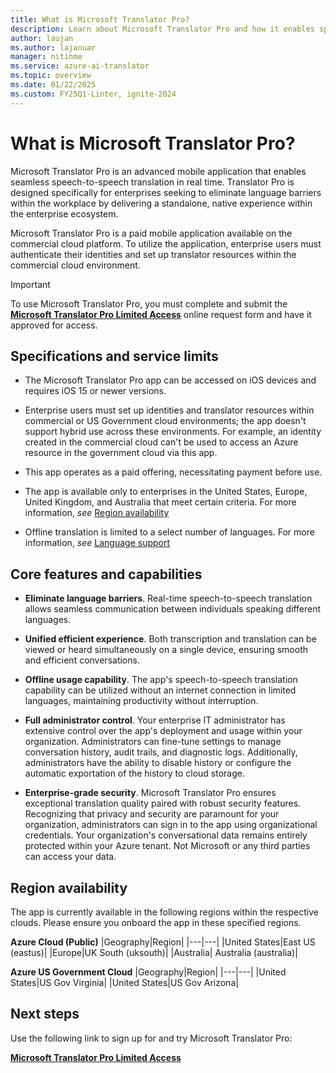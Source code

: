 ```yaml
---
title: What is Microsoft Translator Pro?
description: Learn about Microsoft Translator Pro and how it enables speech-to-speech translated conversations within your enterprise ecosystem.
author: laujan
ms.author: lajanuar
manager: nitinme
ms.service: azure-ai-translator
ms.topic: overview
ms.date: 01/22/2025
ms.custom: FY25Q1-Linter, ignite-2024
---
```


# What is Microsoft Translator Pro?

Microsoft Translator Pro is an advanced mobile application that enables seamless speech-to-speech translation in real time. Translator Pro is designed specifically for enterprises seeking to eliminate language barriers within the workplace by delivering a standalone, native experience within the enterprise ecosystem.

Microsoft Translator Pro is a paid mobile application available on the commercial cloud platform. To utilize the application, enterprise users must authenticate their identities and set up translator resources within the commercial cloud environment.

  > [!IMPORTANT]
  >
  > To use Microsoft Translator Pro, you must complete and submit the [**Microsoft Translator Pro Limited Access**](https://aka.ms/TranslatorProGatingForm) online request form and have it approved for access.
  >

## Specifications and service limits

* The Microsoft Translator Pro app can be accessed on iOS devices and requires iOS 15 or newer versions.

* Enterprise users must set up identities and translator resources within commercial or US Government cloud environments; the app doesn't support hybrid use across these environments. For example, an identity created in the commercial cloud can't be used to access an Azure resource in the government cloud via this app.

* This app operates as a paid offering, necessitating payment before use.

* The app is available only to enterprises in the United States, Europe, United Kingdom, and Australia that meet certain criteria. For more information, *see* [Region availability](#region-availability)

* Offline translation is limited to a select number of languages. For more information, *see* [Language support](#language-support)

## Core features and capabilities

* **Eliminate language barriers**. Real-time speech-to-speech translation allows seamless communication between individuals speaking different languages.

* **Unified efficient experience**. Both transcription and translation can be viewed or heard simultaneously on a single device, ensuring smooth and efficient conversations.

* **Offline usage capability**. The app's speech-to-speech translation capability can be utilized without an internet connection in limited languages, maintaining productivity without interruption.

* **Full administrator control**. Your enterprise IT administrator has extensive control over the app's deployment and usage within your organization. Administrators can fine-tune settings to manage conversation history, audit trails, and diagnostic logs. Additionally, administrators have the ability to disable history or configure the automatic exportation of the history to cloud storage.

* **Enterprise-grade security**. Microsoft Translator Pro ensures exceptional translation quality paired with robust security features. Recognizing that privacy and security are paramount for your organization, administrators can sign in to the app using organizational credentials. Your organization's conversational data remains entirely protected within your Azure tenant. Not Microsoft or any third parties can access your data.

## Region availability

The app is currently available in the following regions within the respective clouds. Please ensure you onboard the app in these specified regions.



**Azure Cloud (Public)**
|Geography|Region|
|---|---|
|United States|East US (eastus)|
|Europe|UK South (uksouth)|
|Australia| Australia (australia)|

**Azure US Government Cloud**
|Geography|Region|
|---|---|
|United States|US Gov Virginia|
|United States|US Gov Arizona|


## Next steps

Use the following link to sign up for and try Microsoft Translator Pro:

[**Microsoft Translator Pro Limited Access**](https://aka.ms/TranslatorProGatingForm)
